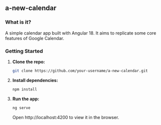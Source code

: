 ## a-new-calendar

### What is it?
A simple calendar app built with Angular 18. It aims to replicate some core features of Google Calendar.

### Getting Started
1. **Clone the repo:**
   ```bash
   git clone https://github.com/your-username/a-new-calendar.git
   ```
2. **Install dependencies:**
   ```bash
   npm install
   ```
3. **Run the app:**
   ```bash
   ng serve
   ```
   Open http://localhost:4200 to view it in the browser.

